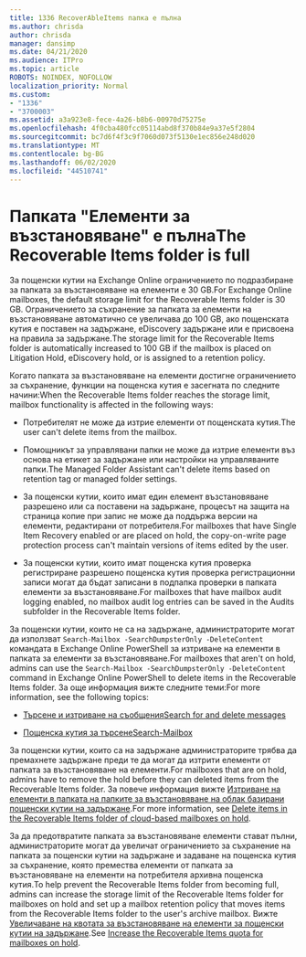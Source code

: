 ```yaml
---
title: 1336 RecoverAbleItems папка е пълна
ms.author: chrisda
author: chrisda
manager: dansimp
ms.date: 04/21/2020
ms.audience: ITPro
ms.topic: article
ROBOTS: NOINDEX, NOFOLLOW
localization_priority: Normal
ms.custom:
- "1336"
- "3700003"
ms.assetid: a3a923e8-fece-4a26-b8b6-00970d75275e
ms.openlocfilehash: 4f0cba480fcc05114abd8f370b84e9a37e5f2804
ms.sourcegitcommit: bc7d6f4f3c9f7060d073f5130e1ec856e248d020
ms.translationtype: MT
ms.contentlocale: bg-BG
ms.lasthandoff: 06/02/2020
ms.locfileid: "44510741"
---
```

# <a name="the-recoverable-items-folder-is-full"></a><span data-ttu-id="885f4-102">Папката "Елементи за възстановяване" е пълна</span><span class="sxs-lookup"><span data-stu-id="885f4-102">The Recoverable Items folder is full</span></span>

<span data-ttu-id="885f4-103">За пощенски кутии на Exchange Online ограничението по подразбиране за папката за възстановяване на елементи е 30 GB.</span><span class="sxs-lookup"><span data-stu-id="885f4-103">For Exchange Online mailboxes, the default storage limit for the Recoverable Items folder is 30 GB.</span></span> <span data-ttu-id="885f4-104">Ограничението за съхранение за папката за елементи на възстановяване автоматично се увеличава до 100 GB, ако пощенската кутия е поставен на задържане, eDiscovery задържане или е присвоена на правила за задържане.</span><span class="sxs-lookup"><span data-stu-id="885f4-104">The storage limit for the Recoverable Items folder is automatically increased to 100 GB if the mailbox is placed on Litigation Hold, eDiscovery hold, or is assigned to a retention policy.</span></span>

<span data-ttu-id="885f4-105">Когато папката за възстановяване на елементи достигне ограничението за съхранение, функции на пощенска кутия е засегната по следните начини:</span><span class="sxs-lookup"><span data-stu-id="885f4-105">When the Recoverable Items folder reaches the storage limit, mailbox functionality is affected in the following ways:</span></span>

- <span data-ttu-id="885f4-106">Потребителят не може да изтрие елементи от пощенската кутия.</span><span class="sxs-lookup"><span data-stu-id="885f4-106">The user can't delete items from the mailbox.</span></span>

- <span data-ttu-id="885f4-107">Помощникът за управлявани папки не може да изтрие елементи въз основа на етикет за задържане или настройки на управляваните папки.</span><span class="sxs-lookup"><span data-stu-id="885f4-107">The Managed Folder Assistant can't delete items based on retention tag or managed folder settings.</span></span>

- <span data-ttu-id="885f4-108">За пощенски кутии, които имат един елемент възстановяване разрешено или са поставени на задържане, процесът на защита на страница копие при запис не може да поддържа версии на елементи, редактирани от потребителя.</span><span class="sxs-lookup"><span data-stu-id="885f4-108">For mailboxes that have Single Item Recovery enabled or are placed on hold, the copy-on-write page protection process can't maintain versions of items edited by the user.</span></span>

- <span data-ttu-id="885f4-109">За пощенски кутии, които имат пощенска кутия проверка регистриране разрешено пощенска кутия проверка регистрационни записи могат да бъдат записани в подпапка проверки в папката елементи за възстановяване.</span><span class="sxs-lookup"><span data-stu-id="885f4-109">For mailboxes that have mailbox audit logging enabled, no mailbox audit log entries can be saved in the Audits subfolder in the Recoverable Items folder.</span></span>

<span data-ttu-id="885f4-110">За пощенски кутии, които не са на задържане, администраторите могат да използват `Search-Mailbox -SearchDumpsterOnly -DeleteContent` командата в Exchange Online PowerShell за изтриване на елементи в папката за елементи за възстановяване.</span><span class="sxs-lookup"><span data-stu-id="885f4-110">For mailboxes that aren't on hold, admins can use the `Search-Mailbox -SearchDumpsterOnly -DeleteContent` command in Exchange Online PowerShell to delete items in the Recoverable Items folder.</span></span> <span data-ttu-id="885f4-111">За още информация вижте следните теми:</span><span class="sxs-lookup"><span data-stu-id="885f4-111">For more information, see the following topics:</span></span>

- [<span data-ttu-id="885f4-112">Търсене и изтриване на съобщения</span><span class="sxs-lookup"><span data-stu-id="885f4-112">Search for and delete messages</span></span>](https://docs.microsoft.com/microsoft-365/compliance/search-for-and-delete-messagesadmin-help)

- [<span data-ttu-id="885f4-113">Пощенска кутия за търсене</span><span class="sxs-lookup"><span data-stu-id="885f4-113">Search-Mailbox</span></span>](https://docs.microsoft.com/powershell/module/exchange/mailboxes/Search-Mailbox)

<span data-ttu-id="885f4-114">За пощенски кутии, които са на задържане администраторите трябва да премахнете задържане преди те да могат да изтрити елементи от папката за възстановяване на елементи.</span><span class="sxs-lookup"><span data-stu-id="885f4-114">For mailboxes that are on hold, admins have to remove the hold before they can deleted items from the Recoverable Items folder.</span></span> <span data-ttu-id="885f4-115">За повече информация вижте [Изтриване на елементи в папката на папките за възстановяване на облак базирани пощенски кутии на задържане](https://docs.microsoft.com/microsoft-365/compliance/delete-items-in-the-recoverable-items-folder-of-mailboxes-on-hold).</span><span class="sxs-lookup"><span data-stu-id="885f4-115">For more information, see [Delete items in the Recoverable Items folder of cloud-based mailboxes on hold](https://docs.microsoft.com/microsoft-365/compliance/delete-items-in-the-recoverable-items-folder-of-mailboxes-on-hold).</span></span>

<span data-ttu-id="885f4-116">За да предотвратите папката за възстановяване елементи стават пълни, администраторите могат да увеличат ограничението за съхранение на папката за пощенски кутии на задържане и задаване на пощенска кутия за съхранение, която премества елементи от папката за възстановяване на елементи на потребителя архивна пощенска кутия.</span><span class="sxs-lookup"><span data-stu-id="885f4-116">To help prevent the Recoverable Items folder from becoming full, admins can increase the storage limit of the Recoverable Items folder for mailboxes on hold and set up a mailbox retention policy that moves items from the Recoverable Items folder to the user's archive mailbox.</span></span> <span data-ttu-id="885f4-117">Вижте [Увеличаване на квотата за възстановяване на елементи за пощенски кутии на задържане](https://docs.microsoft.com/microsoft-365/compliance/increase-the-recoverable-quota-for-mailboxes-on-hold).</span><span class="sxs-lookup"><span data-stu-id="885f4-117">See [Increase the Recoverable Items quota for mailboxes on hold](https://docs.microsoft.com/microsoft-365/compliance/increase-the-recoverable-quota-for-mailboxes-on-hold).</span></span>
